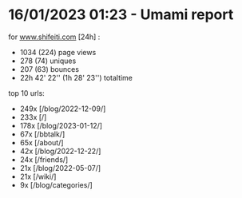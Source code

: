 # 16/01/2023 01:23 - Umami report
for www.shifeiti.com [24h] :

 - 1034 (224) page views
 - 278 (74) uniques
 - 207 (63) bounces
 - 22h 42' 22'' (1h 28' 23'') totaltime


top 10 urls:
 - 249x [/blog/2022-12-09/]
 - 233x [/]
 - 178x [/blog/2023-01-12/]
 - 67x [/bbtalk/]
 - 65x [/about/]
 - 42x [/blog/2022-12-22/]
 - 24x [/friends/]
 - 21x [/blog/2022-05-07/]
 - 21x [/wiki/]
 - 9x [/blog/categories/]


